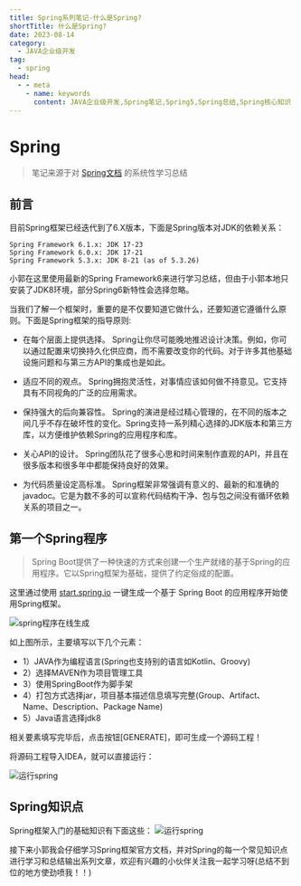 ```yaml
---
title: Spring系列笔记-什么是Spring?
shortTitle: 什么是Spring?
date: 2023-08-14
category:
  - JAVA企业级开发
tag:
  - spring
head:
  - - meta
    - name: keywords
      content: JAVA企业级开发,Spring笔记,Spring5,Spring总结,Spring核心知识
---
```


# Spring

> 笔记来源于对 [Spring文档](https://springdoc.cn/spring/index.html "Spring文档")  的系统性学习总结
 
## 前言
目前Spring框架已经迭代到了6.X版本，下面是Spring版本对JDK的依赖关系：
```
Spring Framework 6.1.x: JDK 17-23
Spring Framework 6.0.x: JDK 17-21
Spring Framework 5.3.x: JDK 8-21 (as of 5.3.26)
```
小郭在这里使用最新的Spring Framework6来进行学习总结，但由于小郭本地只安装了JDK8环境，部分Spring6新特性会选择忽略。  


当我们了解一个框架时，重要的是不仅要知道它做什么，还要知道它遵循什么原则。下面是Spring框架的指导原则: 

- 在每个层面上提供选择。
   Spring让你尽可能晚地推迟设计决策。例如，你可以通过配置来切换持久化供应商，而不需要改变你的代码。对于许多其他基础设施问题和与第三方API的集成也是如此。

- 适应不同的观点。
   Spring拥抱灵活性，对事情应该如何做不持意见。它支持具有不同视角的广泛的应用需求。

- 保持强大的后向兼容性。
   Spring的演进是经过精心管理的，在不同的版本之间几乎不存在破坏性的变化。Spring支持一系列精心选择的JDK版本和第三方库，以方便维护依赖Spring的应用程序和库。

- 关心API的设计。
   Spring团队花了很多心思和时间来制作直观的API，并且在很多版本和很多年中都能保持良好的效果。

- 为代码质量设定高标准。
   Spring框架非常强调有意义的、最新的和准确的javadoc。它是为数不多的可以宣称代码结构干净、包与包之间没有循环依赖关系的项目之一。

## 第一个Spring程序
> Spring Boot提供了一种快速的方式来创建一个生产就绪的基于Spring的应用程序。它以Spring框架为基础，提供了约定俗成的配置。

这里通过使用 [start.spring.io](start.spring.io "https://start.springboot.io/ml")   一键生成一个基于 Spring Boot 的应用程序开始使用Spring框架。


![spring程序在线生成](http://cdn.gydblog.com/images/spring/spring-1.png)

如上图所示，主要填写以下几个元素：
- 1）JAVA作为编程语言(Spring也支持别的语言如Kotlin、Groovy)
- 2）选择MAVEN作为项目管理工具
- 3）使用SpringBoot作为脚手架
- 4）打包方式选择jar，项目基本描述信息填写完整(Group、Artifact、Name、Description、Package Name)
- 5）Java语言选择jdk8

相关要素填写完毕后，点击按钮[GENERATE]，即可生成一个源码工程！

将源码工程导入IDEA，就可以直接运行：

![运行spring](http://cdn.gydblog.com/images/spring/spring-2.png)


## Spring知识点
Spring框架入门的基础知识有下面这些：
![运行spring](http://cdn.gydblog.com/images/spring/spring-3.png)

接下来小郭我会仔细学习Spring框架官方文档，并对Spring的每一个常见知识点进行学习和总结输出系列文章，欢迎有兴趣的小伙伴关注我一起学习呀(总结不到位的地方使劲喷我！！)

